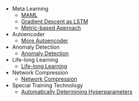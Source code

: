 - Meta Learning
  - [MAML](MAML.md)
  - [Gradient Descent as LSTM](Gradient-Descent-as-LSTM.md)
  - [Metric-based Approach](Metric-based-Approach.md) 
- Autoencoder
  - [More Autoencoder](More-Autoencoder.md)
- Anomaly Detection  
  - [Anomaly Detection](Anomaly-Detection.md)
- Life-long Learning 
  - [Life-long Learning](Life-long-Learning.md)
- Network Compression
  - [Network Compression](Network-Compression.md) 
- Special Training Technology
  - [Automatically Determining Hyperparameters](Automatically-Determining-Hyperparameters.md) 


<!--
* [Adversarial Attack]()
* [Training Deep Models]()
* [Explainable ML]()
* [Unsupervised Syntactic Parsing]()
* [Ensemble]()
* [Semi]()
* [Transfer]()
* [Life-long learning]()
* [Meta Learning]()
* [Unsupervised Learning]()
* [Reinforcement Learning]()
* [Network Compression]()
* [GAN]()
* [Transformer]()
* [BERT]()
* - [ELMO & BERT & GPT](BERT.md)
* [Flow]()-->